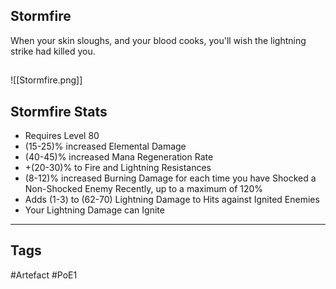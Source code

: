 ## Stormfire
When your skin sloughs, and your blood cooks,
you'll wish the lightning strike had killed you.
##
![[Stormfire.png]]
## Stormfire Stats
- Requires Level 80
- (15-25)% increased Elemental Damage
- (40-45)% increased Mana Regeneration Rate
- +(20-30)% to Fire and Lightning Resistances
- (8-12)% increased Burning Damage for each time you have Shocked a Non-Shocked Enemy Recently, up to a maximum of 120%
- Adds (1-3) to (62-70) Lightning Damage to Hits against Ignited Enemies
- Your Lightning Damage can Ignite


---
## Tags
#Artefact
#PoE1